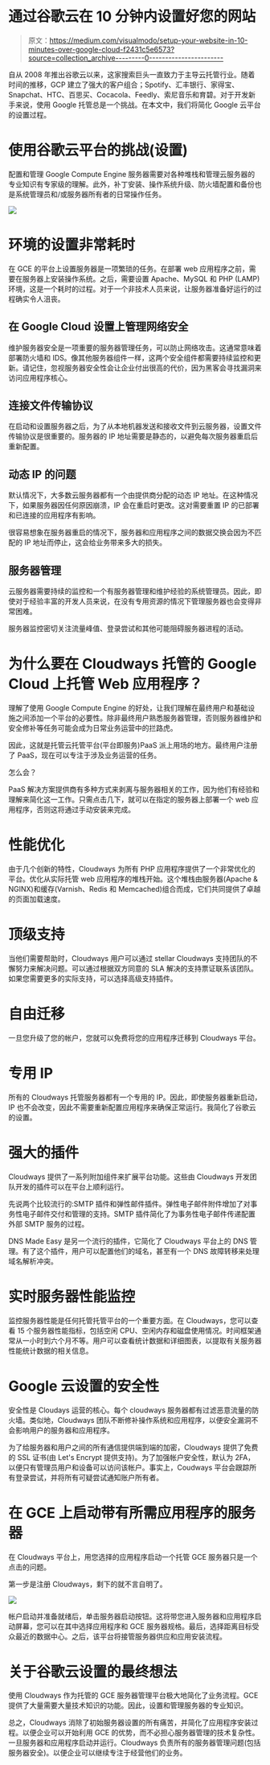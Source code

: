 # 通过谷歌云在 10 分钟内设置好您的网站

> 原文：<https://medium.com/visualmodo/setup-your-website-in-10-minutes-over-google-cloud-f2431c5e6573?source=collection_archive---------0----------------------->

自从 2008 年推出谷歌云以来，这家搜索巨头一直致力于主导云托管行业。随着时间的推移，GCP 建立了强大的客户组合；Spotify、汇丰银行、家得宝、Snapchat、HTC、百思买、Cocacola、Feedly、索尼音乐和育碧。对于开发新手来说，使用 Google 托管总是一个挑战。在本文中，我们将简化 Google 云平台的设置过程。

# 使用谷歌云平台的挑战(设置)

配置和管理 Google Compute Engine 服务器需要对各种堆栈和管理云服务器的专业知识有专家级的理解。此外，补丁安装、操作系统升级、防火墙配置和备份也是系统管理员和/或服务器所有者的日常操作任务。

![](img/ccbf101d2eef5290a15508f440e36971.png)

# 环境的设置非常耗时

在 GCE 的平台上设置服务器是一项繁琐的任务。在部署 web 应用程序之前，需要在服务器上安装操作系统。之后，需要设置 Apache、MySQL 和 PHP (LAMP)环境，这是一个耗时的过程。对于一个非技术人员来说，让服务器准备好运行的过程确实令人沮丧。

## 在 Google Cloud 设置上管理网络安全

维护服务器安全是一项重要的服务器管理任务，可以防止网络攻击。这通常意味着部署防火墙和 IDS。像其他服务器组件一样，这两个安全组件都需要持续监控和更新。请记住，忽视服务器安全性会让企业付出很高的代价，因为黑客会寻找漏洞来访问应用程序核心。

## 连接文件传输协议

在启动和设置服务器之后，为了从本地机器发送和接收文件到云服务器，设置文件传输协议是很重要的。服务器的 IP 地址需要是静态的，以避免每次服务器重启后重新配置。

## 动态 IP 的问题

默认情况下，大多数云服务器都有一个由提供商分配的动态 IP 地址。在这种情况下，如果服务器因任何原因崩溃，IP 会在重启时更改。这对需要重置 IP 的已部署和已连接的应用程序有影响。

很容易想象在服务器重启的情况下，服务器和应用程序之间的数据交换会因为不匹配的 IP 地址而停止，这会给业务带来多大的损失。

## 服务器管理

云服务器需要持续的监控和一个有服务器管理和维护经验的系统管理员。因此，即使对于经验丰富的开发人员来说，在没有专用资源的情况下管理服务器也会变得非常困难。

服务器监控密切关注流量峰值、登录尝试和其他可能阻碍服务器进程的活动。

# 为什么要在 Cloudways 托管的 Google Cloud 上托管 Web 应用程序？

理解了使用 Google Compute Engine 的好处，让我们理解在最终用户和基础设施之间添加一个平台的必要性。除非最终用户熟悉服务器管理，否则服务器维护和安全修补等任务可能会成为日常业务运营中的拦路虎。

因此，这就是托管云托管平台(平台即服务)PaaS 派上用场的地方。最终用户注册了 PaaS，现在可以专注于涉及业务运营的任务。

怎么会？

PaaS 解决方案提供商有多种方式来剥离与服务器相关的工作，因为他们有经验和理解来简化这一工作。只需点击几下，就可以在指定的服务器上部署一个 web 应用程序，否则这将通过手动安装来完成。

# 性能优化

由于几个创新的特性，Cloudways 为所有 PHP 应用程序提供了一个非常优化的平台。优化从实际托管 web 应用程序的堆栈开始。这个堆栈由服务器(Apache & NGINX)和缓存(Varnish、Redis 和 Memcached)组合而成，它们共同提供了卓越的页面加载速度。

# 顶级支持

当他们需要帮助时，Cloudways 用户可以通过 stellar Cloudways 支持团队的不懈努力来解决问题。可以通过根据双方同意的 SLA 解决的支持票证联系该团队。如果您需要更多的实际支持，可以选择高级支持插件。

# 自由迁移

一旦您升级了您的帐户，您就可以免费将您的应用程序迁移到 Cloudways 平台。

# 专用 IP

所有的 Cloudways 托管服务器都有一个专用的 IP。因此，即使服务器重新启动，IP 也不会改变，因此不需要重新配置应用程序来确保正常运行。我简化了谷歌云的设置。

# 强大的插件

Cloudways 提供了一系列附加组件来扩展平台功能。这些由 Cloudways 开发团队开发的插件可以在平台上顺利运行。

先说两个比较流行的:SMTP 插件和弹性邮件插件。弹性电子邮件附件增加了对事务性电子邮件交付和管理的支持。SMTP 插件简化了为事务性电子邮件传递配置外部 SMTP 服务的过程。

DNS Made Easy 是另一个流行的插件，它简化了 Cloudways 平台上的 DNS 管理。有了这个插件，用户可以配置他们的域名，甚至有一个 DNS 故障转移来处理域名解析冲突。

# 实时服务器性能监控

监控服务器性能是任何托管托管平台的一个重要方面。在 Cloudways，您可以查看 15 个服务器性能指标，包括空闲 CPU、空闲内存和磁盘使用情况。时间框架通常从一小时到六个月不等。用户可以查看统计数据和详细图表，以提取有关服务器性能统计数据的相关信息。

# Google 云设置的安全性

安全性是 Cloudays 运营的核心。每个 cloudways 服务器都有过滤恶意流量的防火墙。类似地，Cloudways 团队不断修补操作系统和应用程序，以便安全漏洞不会影响用户的服务器和应用程序。

为了给服务器和用户之间的所有通信提供端到端的加密，Cloudways 提供了免费的 SSL 证书(由 Let's Encrypt 提供支持)。为了加强帐户安全性，默认为 2FA，以便只有管理员用户和设备可以访问该帐户。事实上，Coudways 平台会跟踪所有登录尝试，并将所有可疑尝试通知账户所有者。

# 在 GCE 上启动带有所需应用程序的服务器

在 Cloudways 平台上，用您选择的应用程序启动一个托管 GCE 服务器只是一个点击的问题。

第一步是注册 Cloudways，剩下的就不言自明了。

![](img/98263ab6f396415d8ae374425f07f8c6.png)

帐户启动并准备就绪后，单击服务器启动按钮。这将带您进入服务器和应用程序启动屏幕，您可以在其中选择应用程序和 GCE 服务器规格。最后，选择距离目标受众最近的数据中心。之后，该平台将接管服务器供应和应用安装流程。

# 关于谷歌云设置的最终想法

使用 Cloudways 作为托管的 GCE 服务器管理平台极大地简化了业务流程。GCE 提供了大量需要大量技术知识的功能。因此，设置和管理服务器的专业知识。

总之，Cloudways 消除了初始服务器设置的所有痛苦，并简化了应用程序安装过程。以便企业可以开始利用 GCE 的优势，而不必担心服务器管理的技术复杂性。一旦服务器和应用程序启动并运行。Cloudways 负责所有的服务器管理问题(包括服务器安全)。以便企业可以继续专注于经营他们的业务。